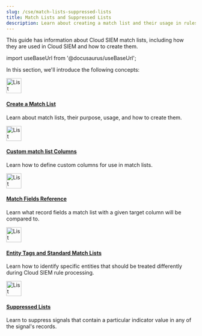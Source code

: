 ```yaml
---
slug: /cse/match-lists-suppressed-lists
title: Match Lists and Suppressed Lists
description: Learn about creating a match list and their usage in rules.
---
```


This guide has information about Cloud SIEM match lists, including how they are used in Cloud SIEM and how to create them.

import useBaseUrl from '@docusaurus/useBaseUrl';

In this section, we'll introduce the following concepts:

<div className="box-wrapper">
<div className="box smallbox card">
  <div className="container">
  <a href={useBaseUrl('/docs/cse/match-lists-suppressed-lists/create-match-list')}><img src={useBaseUrl('img/icons/operations/matching-list.png')} alt="List icon" width="40"/><h4>Create a Match List</h4></a>
  <p>Learn about match lists, their purpose, usage, and how to create them. </p>
  </div>
</div>
<div className="box smallbox card">
  <div className="container">
  <a href={useBaseUrl('/docs/cse/match-lists-suppressed-lists/custom-match-list-columns')}><img src={useBaseUrl('img/icons/operations/matching-list.png')} alt="List icon" width="40"/><h4>Custom match list Columns</h4></a>
  <p>Learn how to define custom columns for use in match lists.</p>
  </div>
</div>
<div className="box smallbox card">
  <div className="container">
  <a href={useBaseUrl('/docs/cse/match-lists-suppressed-lists/match-fields-reference')}><img src={useBaseUrl('img/icons/operations/matching-list.png')} alt="List icon" width="40"/><h4>Match Fields Reference</h4></a>
  <p>Learn what record fields a match list with a given target column will be compared to.</p>
  </div>
</div>
<div className="box smallbox card">
  <div className="container">
  <a href={useBaseUrl('/docs/cse/match-lists-suppressed-lists/standard-match-lists')}><img src={useBaseUrl('img/icons/operations/matching-list.png')} alt="List icon" width="40"/><h4>Entity Tags and Standard Match Lists</h4></a>
  <p>Learn how to identify specific entities that should be treated differently during Cloud SIEM rule processing.</p>
  </div>
</div>
<div className="box smallbox card">
  <div className="container">
  <a href={useBaseUrl('/docs/cse/match-lists-suppressed-lists/suppressed-lists')}><img src={useBaseUrl('img/icons/operations/matching-list.png')} alt="List icon" width="40"/><h4>Suppressed Lists</h4></a>
  <p>Learn to suppress signals that contain a particular indicator value in any of the signal's records.</p>
  </div>
</div>
</div>
